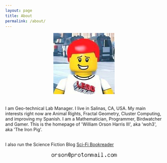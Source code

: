 ```yaml
---
layout: page
title: About
permalink: /about/
---
```

<div style="text-align: center;"><img src="/images/lego-me.jpg" width="196" height="196" alt=""></div><br><br>
I am  Geo-technical Lab Manager. I live in Salinas, CA, USA. My main interests right now are Animal Rights, Fractal Geometry, Cluster Computing, and improving my Spanish. I am a Mathematician, Programmer, Birdwatcher and Gamer. This is the homepage of 'William Orson Harris III', aka 'woh3', aka 'The Iron Pig'. <br><br>

I also run the Science Fiction Blog <a href="https://scifibookreader.wordpress.com/">Sci-Fi Bookreader</a>


<div style="text-align: center;"><img src="/images/email.jpg" width="211" height="21" alt=""></div>
